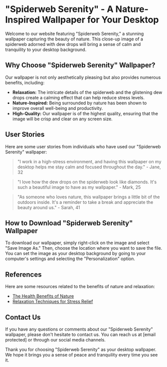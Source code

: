 <!--
Write me content for website with wallpaper which alt text is:

"A close-up of a spiderweb with dew drops"

The name/title of the page should not be 1:1 copy of the alt text but rather a real content of the website which is using this wallpaper.

- Use markdown format 
- Start with the heading
- The content should look like a real website 
- Include real sections like references, contact, user stories, etc. use things relevant to the page purpose.
- Feel free to use structure like headings, bullets, numbering, blockquotes, paragraphs, horizontal lines, etc.
- You can use formatting like bold or _italic_
- You can include UTF-8 emojis
- Links should be only #hash anchors (and you can refer to the document itself)
- Do not include images
-->

<!--font:"Open Sans"-->

# "Spiderweb Serenity" - A Nature-Inspired Wallpaper for Your Desktop

Welcome to our website featuring "Spiderweb Serenity," a stunning wallpaper capturing the beauty of nature. This close-up image of a spiderweb adorned with dew drops will bring a sense of calm and tranquility to your desktop background.

## Why Choose "Spiderweb Serenity" Wallpaper?

Our wallpaper is not only aesthetically pleasing but also provides numerous benefits, including:

- **Relaxation:** The intricate details of the spiderweb and the glistening dew drops create a calming effect that can help reduce stress levels.
- **Nature-Inspired:** Being surrounded by nature has been shown to improve overall well-being and productivity.
- **High-Quality:** Our wallpaper is of the highest quality, ensuring that the image will be crisp and clear on any screen size.

## User Stories

Here are some user stories from individuals who have used our "Spiderweb Serenity" wallpaper:

> "I work in a high-stress environment, and having this wallpaper on my desktop helps me stay calm and focused throughout the day." - Jane, 32

> "I love how the dew drops on the spiderweb look like diamonds. It's such a beautiful image to have as my wallpaper." - Mark, 25

> "As someone who loves nature, this wallpaper brings a little bit of the outdoors inside. It's a reminder to take a break and appreciate the beauty around us." - Sarah, 41

## How to Download "Spiderweb Serenity" Wallpaper

To download our wallpaper, simply right-click on the image and select "Save Image As." Then, choose the location where you want to save the file. You can set the image as your desktop background by going to your computer's settings and selecting the "Personalization" option.

## References

Here are some resources related to the benefits of nature and relaxation:

- [The Health Benefits of Nature](https://www.health.harvard.edu/mind-and-mood/sour-mood-getting-you-down-get-back-to-nature)
- [Relaxation Techniques for Stress Relief](https://www.helpguide.org/articles/stress/relaxation-techniques-for-stress-relief.htm)

## Contact Us

If you have any questions or comments about our "Spiderweb Serenity" wallpaper, please don't hesitate to contact us. You can reach us at [email protected] or through our social media channels.

Thank you for choosing "Spiderweb Serenity" as your desktop wallpaper. We hope it brings you a sense of peace and tranquility every time you see it.

